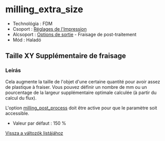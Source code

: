 # milling\_extra\_size

* Technológia : FDM
* Csoport : [Réglages de l'Impression](../print_settings/print_settings.md)
* Alcsoport : [Options de sortie](../print_settings/print_settings.md#options-de-sortie) - Fraisage de post-traitement
* Mód : Haladó

## Taille XY Supplémentaire de fraisage

### Leírás

Cela augmente la taille de l'objet d'une certaine quantité pour avoir assez de plastique à fraiser. Vous pouvez définir un nombre de mm ou un pourcentage de la largeur supplémentaire optimale calculée \(à partir du calcul du flux\).

L'option [milling\_post\_process](milling_post_process.md) doit être active pour que le paramètre soit accessible.

* Valeur par défaut : 150 %

[Vissza a változók listájához](variable_list.md)

